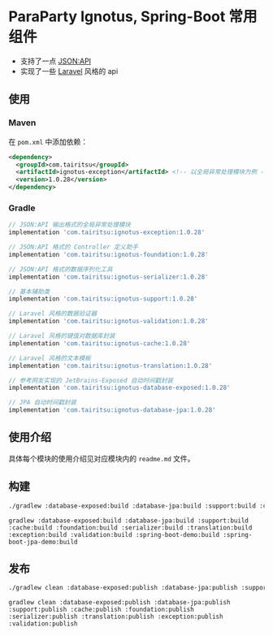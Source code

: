 # ParaParty Ignotus, Spring-Boot 常用组件

- 支持了一点 [JSON:API](https://jsonapi.org/)
- 实现了一些 [Laravel](https://laravel.com/) 风格的 api

## 使用

### Maven
在 `pom.xml` 中添加依赖：
```xml
<dependency>
  <groupId>com.tairitsu</groupId>
  <artifactId>ignotus-exception</artifactId> <!-- 以全局异常处理模块为例 -->
  <version>1.0.28</version>
</dependency>
```

### Gradle
```groovy
// JSON:API 输出格式的全局异常处理模块
implementation 'com.tairitsu:ignotus-exception:1.0.28'

// JSON:API 格式的 Controller 定义助手
implementation 'com.tairitsu:ignotus-foundation:1.0.28'

// JSON:API 格式的数据序列化工具
implementation 'com.tairitsu:ignotus-serializer:1.0.28'

// 基本辅助类
implementation 'com.tairitsu:ignotus-support:1.0.28'

// Laravel 风格的数据验证器
implementation 'com.tairitsu:ignotus-validation:1.0.28'

// Laravel 风格的键值对数据库封装
implementation 'com.tairitsu:ignotus-cache:1.0.28'

// Laravel 风格的文本模板
implementation 'com.tairitsu:ignotus-translation:1.0.28'

// 参考网友实现的 JetBrains-Exposed 自动时间戳封装
implementation 'com.tairitsu:ignotus-database-exposed:1.0.28'

// JPA 自动时间戳封装
implementation 'com.tairitsu:ignotus-database-jpa:1.0.28'
```

## 使用介绍

具体每个模块的使用介绍见对应模块内的 `readme.md` 文件。

## 构建
```bash
./gradlew :database-exposed:build :database-jpa:build :support:build :cache:build :foundation:build :serializer:build :translation:build :exception:build :validation:build :spring-boot-demo:build :spring-boot-jpa-demo:build
```

```
gradlew :database-exposed:build :database-jpa:build :support:build :cache:build :foundation:build :serializer:build :translation:build :exception:build :validation:build :spring-boot-demo:build :spring-boot-jpa-demo:build
```

## 发布
```bash
./gradlew clean :database-exposed:publish :database-jpa:publish :support:publish :cache:publish :foundation:publish :serializer:publish :translation:publish :exception:publish :validation:publish
```

```
gradlew clean :database-exposed:publish :database-jpa:publish :support:publish :cache:publish :foundation:publish :serializer:publish :translation:publish :exception:publish :validation:publish
```
